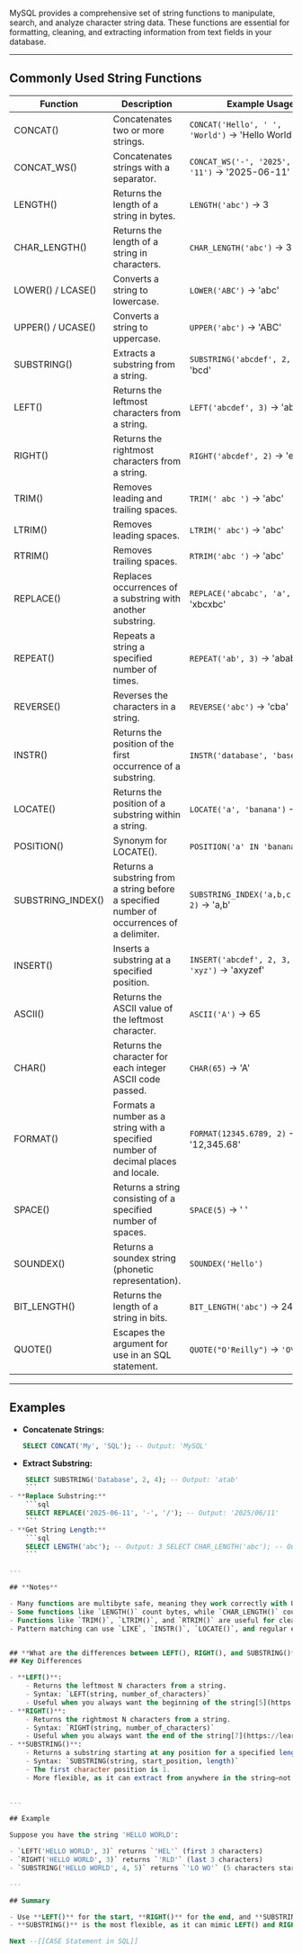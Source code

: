 MySQL provides a comprehensive set of string functions to manipulate, search, and analyze character string data. These functions are essential for formatting, cleaning, and extracting information from text fields in your database.

---
## **Commonly Used String Functions**

|Function|Description|Example Usage|
|---|---|---|
|CONCAT()|Concatenates two or more strings.|`CONCAT('Hello', ' ', 'World')` → 'Hello World'|
|CONCAT_WS()|Concatenates strings with a separator.|`CONCAT_WS('-', '2025', '06', '11')` → '2025-06-11'|
|LENGTH()|Returns the length of a string in bytes.|`LENGTH('abc')` → 3|
|CHAR_LENGTH()|Returns the length of a string in characters.|`CHAR_LENGTH('abc')` → 3|
|LOWER() / LCASE()|Converts a string to lowercase.|`LOWER('ABC')` → 'abc'|
|UPPER() / UCASE()|Converts a string to uppercase.|`UPPER('abc')` → 'ABC'|
|SUBSTRING()|Extracts a substring from a string.|`SUBSTRING('abcdef', 2, 3)` → 'bcd'|
|LEFT()|Returns the leftmost characters from a string.|`LEFT('abcdef', 3)` → 'abc'|
|RIGHT()|Returns the rightmost characters from a string.|`RIGHT('abcdef', 2)` → 'ef'|
|TRIM()|Removes leading and trailing spaces.|`TRIM(' abc ')` → 'abc'|
|LTRIM()|Removes leading spaces.|`LTRIM(' abc')` → 'abc'|
|RTRIM()|Removes trailing spaces.|`RTRIM('abc ')` → 'abc'|
|REPLACE()|Replaces occurrences of a substring with another substring.|`REPLACE('abcabc', 'a', 'x')` → 'xbcxbc'|
|REPEAT()|Repeats a string a specified number of times.|`REPEAT('ab', 3)` → 'ababab'|
|REVERSE()|Reverses the characters in a string.|`REVERSE('abc')` → 'cba'|
|INSTR()|Returns the position of the first occurrence of a substring.|`INSTR('database', 'base')` → 5|
|LOCATE()|Returns the position of a substring within a string.|`LOCATE('a', 'banana')` → 2|
|POSITION()|Synonym for LOCATE().|`POSITION('a' IN 'banana')` → 2|
|SUBSTRING_INDEX()|Returns a substring from a string before a specified number of occurrences of a delimiter.|`SUBSTRING_INDEX('a,b,c', ',', 2)` → 'a,b'|
|INSERT()|Inserts a substring at a specified position.|`INSERT('abcdef', 2, 3, 'xyz')` → 'axyzef'|
|ASCII()|Returns the ASCII value of the leftmost character.|`ASCII('A')` → 65|
|CHAR()|Returns the character for each integer ASCII code passed.|`CHAR(65)` → 'A'|
|FORMAT()|Formats a number as a string with a specified number of decimal places and locale.|`FORMAT(12345.6789, 2)` → '12,345.68'|
|SPACE()|Returns a string consisting of a specified number of spaces.|`SPACE(5)` → ' '|
|SOUNDEX()|Returns a soundex string (phonetic representation).|`SOUNDEX('Hello')`|
|BIT_LENGTH()|Returns the length of a string in bits.|`BIT_LENGTH('abc')` → 24|
|QUOTE()|Escapes the argument for use in an SQL statement.|`QUOTE("O'Reilly")` → `'O\'Reilly'`|

---

## **Examples**

- **Concatenate Strings:**
    ```sql
    SELECT CONCAT('My', 'SQL'); -- Output: 'MySQL'
    ```
- **Extract Substring:**
```sql
    SELECT SUBSTRING('Database', 2, 4); -- Output: 'atab'
    ```
- **Replace Substring:**
    ```sql
    SELECT REPLACE('2025-06-11', '-', '/'); -- Output: '2025/06/11'
    ```
- **Get String Length:**
    ```sql
    SELECT LENGTH('abc'); -- Output: 3 SELECT CHAR_LENGTH('abc'); -- Output: 3
    ```

---

## **Notes**

- Many functions are multibyte safe, meaning they work correctly with Unicode and other multibyte character sets[1](https://dev.mysql.com/doc/en/string-functions.html).
- Some functions like `LENGTH()` count bytes, while `CHAR_LENGTH()` counts characters—important for multibyte strings[2](https://www.tutorialspoint.com/mysql/mysql-string-functions.htm)[6](https://www.mysqltutorial.org/mysql-string-functions/).
- Functions like `TRIM()`, `LTRIM()`, and `RTRIM()` are useful for cleaning up data by removing unwanted spaces[1](https://dev.mysql.com/doc/en/string-functions.html)[6](https://www.mysqltutorial.org/mysql-string-functions/).
- Pattern matching can use `LIKE`, `INSTR()`, `LOCATE()`, and regular expressions for more advanced searches[3](https://phoenixnap.com/kb/mysql-string-function)[6](https://www.mysqltutorial.org/mysql-string-functions/).


## **What are the differences between LEFT(), RIGHT(), and SUBSTRING()**
## Key Differences

- **LEFT()**:
    - Returns the leftmost N characters from a string.
    - Syntax: `LEFT(string, number_of_characters)`
    - Useful when you always want the beginning of the string[5](https://database.guide/left-vs-substring-in-sql-server-whats-the-difference/)[7](https://learn.microsoft.com/en-us/archive/technet-wiki/17948.t-sql-right-left-substring-and-charindex-functions)[9](https://www.ibm.com/docs/SSGU8G_14.1.0/com.ibm.sqls.doc/ids_sqs_0258.htm).
- **RIGHT()**:
    - Returns the rightmost N characters from a string.
    - Syntax: `RIGHT(string, number_of_characters)`
    - Useful when you always want the end of the string[7](https://learn.microsoft.com/en-us/archive/technet-wiki/17948.t-sql-right-left-substring-and-charindex-functions)[9](https://www.ibm.com/docs/SSGU8G_14.1.0/com.ibm.sqls.doc/ids_sqs_0258.htm).
- **SUBSTRING()**:
    - Returns a substring starting at any position for a specified length.
    - Syntax: `SUBSTRING(string, start_position, length)`
    - The first character position is 1.
    - More flexible, as it can extract from anywhere in the string—not just the start or end[5](https://database.guide/left-vs-substring-in-sql-server-whats-the-difference/)[7](https://learn.microsoft.com/en-us/archive/technet-wiki/17948.t-sql-right-left-substring-and-charindex-functions)[6](https://www.sqlshack.com/sql-substring-function-and-its-performance-tips/).
        

---

## Example

Suppose you have the string 'HELLO WORLD':

- `LEFT('HELLO WORLD', 3)` returns `'HEL'` (first 3 characters)
- `RIGHT('HELLO WORLD', 3)` returns `'RLD'` (last 3 characters)
- `SUBSTRING('HELLO WORLD', 4, 5)` returns `'LO WO'` (5 characters starting from position 4)[7](https://learn.microsoft.com/en-us/archive/technet-wiki/17948.t-sql-right-left-substring-and-charindex-functions).

---

## Summary

- Use **LEFT()** for the start, **RIGHT()** for the end, and **SUBSTRING()** for any position within the string.
- **SUBSTRING()** is the most flexible, as it can mimic LEFT() and RIGHT() (with the right parameters), but LEFT() and RIGHT() are more concise and readable for their specific purposes[5](https://database.guide/left-vs-substring-in-sql-server-whats-the-difference/)[6](https://www.sqlshack.com/sql-substring-function-and-its-performance-tips/)[7](https://learn.microsoft.com/en-us/archive/technet-wiki/17948.t-sql-right-left-substring-and-charindex-functions).

Next --[[CASE Statement in SQL]]